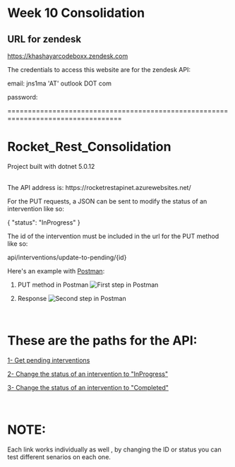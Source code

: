 # Week 10 Consolidation

## URL for zendesk
https://khashayarcodeboxx.zendesk.com

The credentials to access this website are for the zendesk API:

email: jns1ma  'AT' outlook DOT com

password: 




==================================================================================


# Rocket_Rest_Consolidation

Project built with dotnet 5.0.12

<br>
 The API address is: https://rocketrestapinet.azurewebsites.net/

For the PUT requests, a JSON can be sent to modify the status of an intervention like so:

{
    "status": "InProgress"
}

The id of the intervention must be included in the url for the PUT method like so:

api/interventions/update-to-pending/{id}

Here's an example with [Postman](https://www.postman.com/):

1. PUT method in Postman
![First step in Postman](https://github.com/khedayati/Rocket-Elevators-Foundation/blob/master/images/rest_api_1.png?raw=true)

2. Response
![Second step in Postman](https://github.com/khedayati/Rocket-Elevators-Foundation/blob/master/images/rest_api_2.png?raw=true)

<br>

# These are the paths for the API: 

[1- Get pending interventions](https://rocketrestapinet.azurewebsites.net/api/interventions/get-pending-interventions)

[2- Change the status of an intervention to "InProgress"](https://rocketrestapinet.azurewebsites.net/api/interventions/update-to-pending/id)
 
[3- Change the status of an intervention to "Completed"](https://rocketrestapinet.azurewebsites.net/api/interventions/update-to-completed/id)

<br>

# NOTE:
 Each link works individually as well , by changing the ID or status you can test different senarios on each one. 